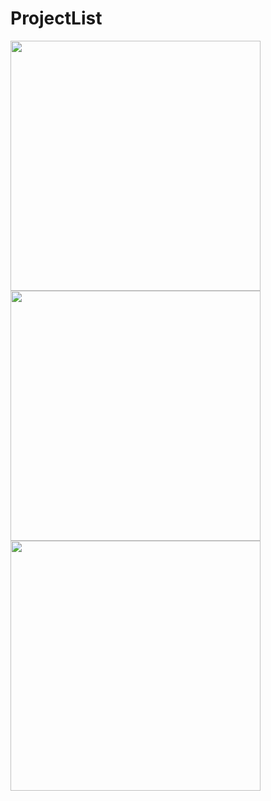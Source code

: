 # ProjectList


<img src="https://i.imgur.com/gZaLhrP.png" width="400"> 
<img src="https://i.imgur.com/T0Y7ej3.png" width="400"> 
<img src="https://i.imgur.com/FaBVQ7A.png" width="400"> 
